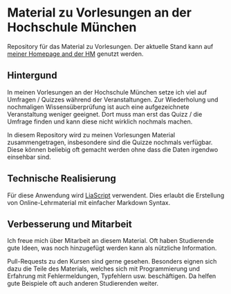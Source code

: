 # Material zu Vorlesungen an der Hochschule München

Repository für das Material zu Vorlesungen. Der aktuelle Stand kann auf [meiner Homepage and der HM](http://mgu.cs.hm.edu/quizzes.html) genutzt werden.

## Hintergund

In meinen Vorlesungen an der Hochschule München setze ich viel auf Umfragen / Quizzes während der Veranstaltungen. Zur Wiederholung und nochmaligen Wissensüberprüfung ist auch eine aufgezeichnete Veranstaltung weniger geeignet. Dort muss man erst das Quizz / die Umfrage finden und kann diese nicht wirklich nochmals machen.

In diesem Repository wird zu meinen Vorlesungen Material zusammengetragen, insbesondere sind die Quizze nochmals verfügbar. Diese können beliebig oft gemacht werden ohne dass die Daten irgendwo einsehbar sind.

## Technische Realisierung

Für diese Anwendung wird [LiaScript](https://liascript.github.io/) verwendent. Dies erlaubt die Erstellung von Online-Lehrmaterial mit einfacher Markdown Syntax.

## Verbesserung und Mitarbeit

Ich freue mich über Mitarbeit an diesem Material. Oft haben Studierende gute Ideen, was noch hinzugefügt werden kann als nützliche Information.

Pull-Requests zu den Kursen sind gerne gesehen. Besonders eignen sich dazu die Teile des Materials, welches sich mit Programmierung und Erfahrung mit Fehlermeldungen, Typfehlern usw. beschäftigen. Da helfen gute Beispiele oft auch anderen Studierenden weiter.
